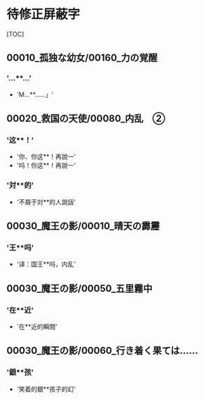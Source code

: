 # 待修正屏蔽字

[TOC]

## 00010_孤独な幼女/00160_力の覚醒

### '…**…'

- 'M…**……」'


## 00020_救国の天使/00080_内乱　②

### '这**！'

- '你、你这**！再說一'
- '吗！你这**！再說一'

### '対**的'

- '不屑于対**的人說話'


## 00030_魔王の影/00010_晴天の霹靂

### '王**吗'

- '译：国王**吗，内乱'


## 00030_魔王の影/00050_五里霧中

### '在**近'

- '在**近的瞬間'


## 00030_魔王の影/00060_行き着く果ては……

### '銀**孩'

- '笑着的銀**孩子的幻'
